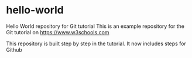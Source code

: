 # hello-world
Hello World repository for Git tutorial
This is an example repository for the Git tutorial on https://www.w3schools.com

This repository is built step by step in the tutorial. 
It now includes steps for Github

